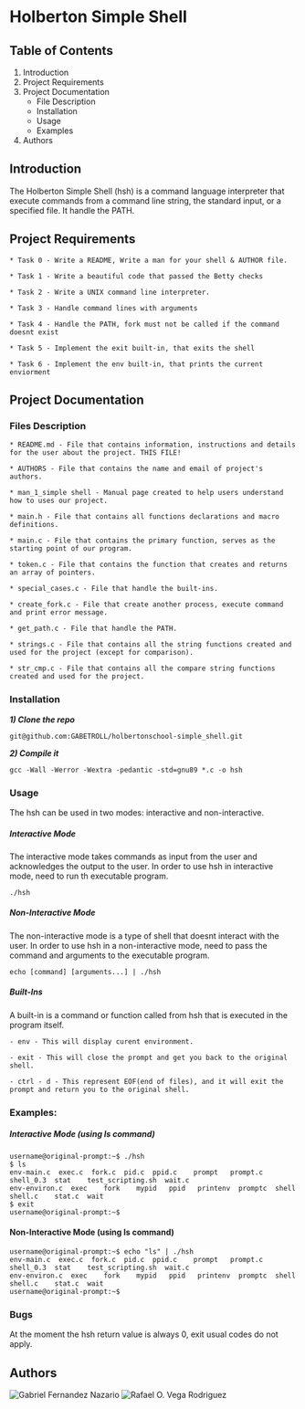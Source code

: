 # Holberton Simple Shell

## Table of Contents
1. Introduction
2. Project Requirements
3. Project Documentation
	- File Description
	- Installation
	- Usage
	- Examples
4. Authors
    
## Introduction

The Holberton Simple Shell (hsh) is a command language interpreter that execute commands from a command line string, the standard input, or a specified file. It handle the PATH.

## Project Requirements

	* Task 0 - Write a README, Write a man for your shell & AUTHOR file.

	* Task 1 - Write a beautiful code that passed the Betty checks

	* Task 2 - Write a UNIX command line interpreter.

	* Task 3 - Handle command lines with arguments

	* Task 4 - Handle the PATH, fork must not be called if the command doesnt exist

	* Task 5 - Implement the exit built-in, that exits the shell

	* Task 6 - Implement the env built-in, that prints the current enviorment

## Project Documentation

### Files Description

	* README.md - File that contains information, instructions and details for the user about the project. THIS FILE!

	* AUTHORS - File that contains the name and email of project's authors.

	* man_1_simple shell - Manual page created to help users understand how to uses our project.

	* main.h - File that contains all functions declarations and macro definitions.

	* main.c - File that contains the primary function, serves as the starting point of our program.

	* token.c - File that contains the function that creates and returns an array of pointers.

	* special_cases.c - File that handle the built-ins.

	* create_fork.c - File that create another process, execute command and print error message.

	* get_path.c - File that handle the PATH.

	* strings.c - File that contains all the string functions created and used for the project (except for comparison).

	* str_cmp.c - File that contains all the compare string functions created and used for the project.

### Installation

***1) Clone the repo***
```
git@github.com:GABETROLL/holbertonschool-simple_shell.git
```
***2) Compile it***
```
gcc -Wall -Werror -Wextra -pedantic -std=gnu89 *.c -o hsh
```

### Usage

The hsh can be used in two modes: interactive and non-interactive.

##### Interactive Mode
  
  The interactive mode takes commands as input from the user and acknowledges the output to the user. In order to use hsh in interactive mode, need to run th executable program.

```
./hsh
```

##### Non-Interactive Mode
  
  The non-interactive mode is a type of shell that doesnt interact with the user. In order to use hsh in a non-interactive mode, need to pass the command and arguments to the executable program.

```
echo [command] [arguments...] | ./hsh
```

##### Built-Ins
  
  A built-in is a command or function called from hsh that is executed in the program itself.

```
- env - This will display curent environment.

- exit - This will close the prompt and get you back to the original shell.

- ctrl - d - This represent EOF(end of files), and it will exit the prompt and return you to the original shell.
```
### Examples:

##### Interactive Mode (using ls command)
```
username@original-prompt:~$ ./hsh
$ ls
env-main.c  exec.c  fork.c  pid.c  ppid.c    prompt   prompt.c  shell_0.3  stat    test_scripting.sh  wait.c
env-environ.c  exec    fork    mypid   ppid   printenv  promptc  shell     shell.c    stat.c  wait
$ exit
username@original-prompt:~$
```
#### Non-Interactive Mode (using ls command)
```
username@original-prompt:~$ echo "ls" | ./hsh
env-main.c  exec.c  fork.c  pid.c  ppid.c    prompt   prompt.c  shell_0.3  stat    test_scripting.sh  wait.c
env-environ.c  exec    fork    mypid   ppid   printenv  promptc  shell     shell.c    stat.c  wait
username@original-prompt:~$
```
### Bugs

At the moment the hsh return value is always 0, exit usual codes do not apply. 

## Authors

![Gabriel Fernandez Nazario](https://github.com/GABETROLL)
![Rafael O. Vega Rodriguez](https://github.com/rvegarodz)
